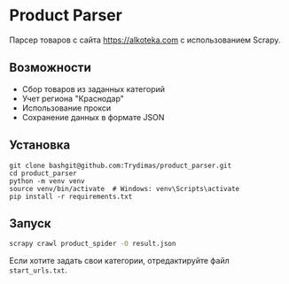 # Product Parser

Парсер товаров с сайта https://alkoteka.com с использованием Scrapy.

## Возможности
- Сбор товаров из заданных категорий
- Учет региона "Краснодар"
- Использование прокси
- Сохранение данных в формате JSON

## Установка

``` 
git clone bashgit@github.com:Trydimas/product_parser.git 
cd product_parser
python -m venv venv
source venv/bin/activate  # Windows: venv\Scripts\activate
pip install -r requirements.txt
```

## Запуск

```bash
scrapy crawl product_spider -O result.json
```

Если хотите задать свои категории, отредактируйте файл `start_urls.txt`.

